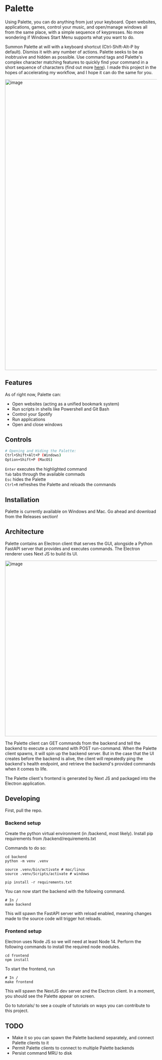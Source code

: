 # Palette

Using Palette, you can do anything from just your keyboard. Open websites, applications, games, control your music, and open/manage windows all from the same place, with a simple sequence of keypresses. No more wondering if Windows Start Menu supports what you want to do.

Summon Palette at will with a keyboard shortcut (Ctrl-Shift-Alt-P by default). Dismiss it with any number of actions. Palette seeks to be as inobtrusive and hidden as possible. Use command tags and Palette's complex character matching features to quickly find your command in a short sequence of characters (find out more [here]([url](https://github.com/D0rkKnight/CommandPalette/blob/main/tutorials/filtering_commands.md))). I made this project in the hopes of accelerating my workflow, and I hope it can do the same for you.

<img width="960" alt="image" src="https://github.com/D0rkKnight/CommandPalette/assets/20606858/a579acc8-c74f-4bc4-b2ef-e1199868f20c">

## Features

As of right now, Palette can:

- Open websites (acting as a unified bookmark system)
- Run scripts in shells like Powershell and Git Bash
- Control your Spotify
- Run applications
- Open and close windows

## Controls

```Bash
# Opening and Hiding the Palette:
Ctrl+Shift+Alt+P (Windows)
Option+Shift+P (MacOS)
```

`Enter` executes the highlighted command \
`Tab` tabs through the available commads \
`Esc` hides the Palette \
`Ctrl+R` refreshes the Palette and reloads the commands

## Installation

Palette is currently available on Windows and Mac. Go ahead and download from the Releases section!

## Architecture

Palette contains an Electron client that serves the GUI, alongside a Python FastAPI server that provides and executes commands. The Electron renderer uses Next JS to build its UI.

<img width="580" alt="image" src="https://github.com/D0rkKnight/CommandPalette/assets/20606858/4b2c8094-6e35-4f01-a9dc-a956346aba99">

The Palette client can GET commands from the backend and tell the backend to execute a command with POST run-command. When the Palette client spawns, it will spin up the backend server. But in the case that the UI creates before the backend is alive, the client will repeatedly ping the backend's health endpoint, and retrieve the backend's provided commands when it comes to life.

The Palette client's frontend is generated by Next JS and packaged into the Electron application.

## Developing

First, pull the repo.

### Backend setup

Create the python virtual environment (in /backend, most likely). Install pip requirements from /backend/requirements.txt

Commands to do so:

```
cd backend
python -m venv .venv

source .venv/bin/activate # mac/linux
source .venv/Scripts/activate # windows

pip install -r requirements.txt
```

You can now start the backend with the following command.

```
# In /
make backend
```

This will spawn the FastAPI server with reload enabled, meaning changes made to the source code will trigger hot reloads.

### Frontend setup

Electron uses Node JS so we will need at least Node 14. Perform the following commands to install the required node modules.

```
cd frontend
npm install
```

To start the frontend, run

```
# In /
make frontend
```

This will spawn the NextJS dev server and the Electron client. In a moment, you should see the Palette appear on screen.

Go to tutorials/ to see a couple of tutorials on ways you can contribute to this project.

## TODO

- Make it so you can spawn the Palette backend separately, and connect Palette clients to it
- Permit Palette clients to connect to multiple Palette backends
- Persist command MRU to disk
